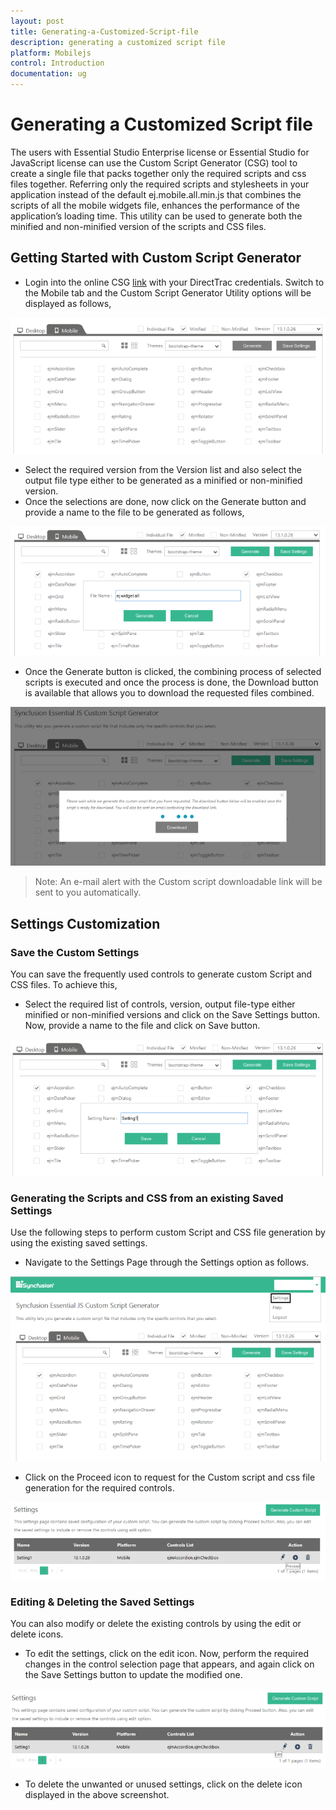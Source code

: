 ```yaml
---
layout: post
title: Generating-a-Customized-Script-file
description: generating a customized script file 
platform: Mobilejs
control: Introduction
documentation: ug
---
```


# Generating a Customized Script file 

The users with Essential Studio Enterprise license or Essential Studio for JavaScript license can use the Custom Script Generator (CSG) tool to create a single file that packs together only the required scripts and css files together. Referring only the required scripts and stylesheets in your application instead of the default ej.mobile.all.min.js that combines the scripts of all the mobile widgets file, enhances the performance of the application’s loading time. This utility can be used to generate both the minified and non-minified version of the scripts and CSS files.

## Getting Started with Custom Script Generator

* Login into the online CSG [link](http://csg.syncfusion.com/) with your DirectTrac credentials. Switch to the Mobile tab and the Custom Script Generator Utility options will be displayed as follows,

![](Generating-a-Customized-Script-file_images/Generating-a-Customized-Script-file_img1.png)



* Select the required version from the Version list and also select the output file type either to be generated as a minified or non-minified version.
* Once the selections are done, now click on the Generate button and provide a name to the file to be generated as follows,

![](Generating-a-Customized-Script-file_images/Generating-a-Customized-Script-file_img2.png)



* Once the Generate button is clicked, the combining process of selected scripts is executed and once the process is done, the Download button is available that allows you to download the requested files combined.

![](Generating-a-Customized-Script-file_images/Generating-a-Customized-Script-file_img3.png)



> Note: An e-mail alert with the Custom script downloadable link will be sent to you automatically.



## Settings Customization

### Save the Custom Settings

You can save the frequently used controls to generate custom Script and CSS files. To achieve this, 

* Select the required list of controls, version, output file-type either minified or non-minified versions and click on the Save Settings button. Now, provide a name to the file and click on Save button.

![](Generating-a-Customized-Script-file_images/Generating-a-Customized-Script-file_img4.png)



### Generating the Scripts and CSS from an existing Saved Settings

Use the following steps to perform custom Script and CSS file generation by using the existing saved settings.

* Navigate to the Settings Page through the Settings option as follows.

![](Generating-a-Customized-Script-file_images/Generating-a-Customized-Script-file_img5.png)



* Click on the Proceed icon to request for the Custom script and css file generation for the required controls.

![](Generating-a-Customized-Script-file_images/Generating-a-Customized-Script-file_img6.png)



### Editing & Deleting the Saved Settings

You can also modify or delete the existing controls by using the edit or delete icons.

* To edit the settings, click on the edit icon. Now, perform the required changes in the control selection page that appears, and again click on the Save Settings button to update the modified one.

![](Generating-a-Customized-Script-file_images/Generating-a-Customized-Script-file_img7.png)



* To delete the unwanted or unused settings, click on the delete icon displayed in the above screenshot.
